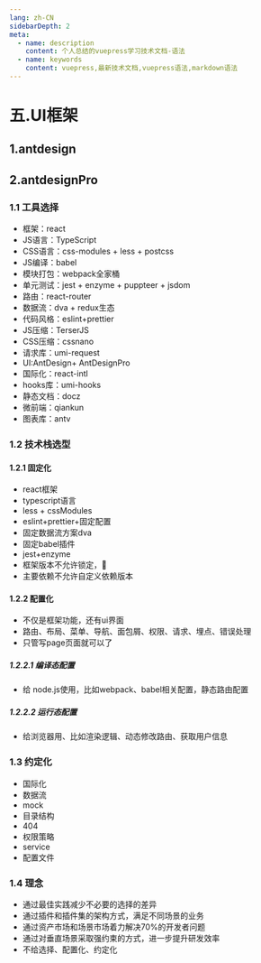 ```yaml
---
lang: zh-CN
sidebarDepth: 2
meta:
  - name: description
    content: 个人总结的vuepress学习技术文档-语法
  - name: keywords
    content: vuepress,最新技术文档,vuepress语法,markdown语法
---
```


# 五.UI框架
## 1.antdesign
## 2.antdesignPro
### 1.1 工具选择
- 框架：react
- JS语言：TypeScript
- CSS语言：css-modules + less + postcss
- JS编译：babel
- 模块打包：webpack全家桶
- 单元测试：jest + enzyme + puppteer + jsdom
- 路由：react-router
- 数据流：dva + redux生态
- 代码风格：eslint+prettier
- JS压缩：TerserJS
- CSS压缩：cssnano
- 请求库：umi-request
- UI:AntDesign+ AntDesignPro
- 国际化：react-intl
- hooks库：umi-hooks
- 静态文档：docz
- 微前端：qiankun
- 图表库：antv
### 1.2 技术栈选型
#### 1.2.1 固定化
- react框架
- typescript语言
- less + cssModules
- eslint+prettier+固定配置
- 固定数据流方案dva
- 固定babel插件
- jest+enzyme
- 框架版本不允许锁定，
- 主要依赖不允许自定义依赖版本
#### 1.2.2 配置化
- 不仅是框架功能，还有ui界面
- 路由、布局、菜单、导航、面包屑、权限、请求、埋点、错误处理
- 只管写page页面就可以了

##### 1.2.2.1  编译态配置
- 给 node.js使用，比如webpack、babel相关配置，静态路由配置
##### 1.2.2.2 运行态配置
- 给浏览器用、比如渲染逻辑、动态修改路由、获取用户信息
### 1.3 约定化
- 国际化
- 数据流
- mock
- 目录结构
- 404
- 权限策略
- service
- 配置文件
### 1.4 理念
- 通过最佳实践减少不必要的选择的差异
- 通过插件和插件集的架构方式，满足不同场景的业务
- 通过资产市场和场景市场着力解决70%的开发者问题
- 通过对垂直场景采取强约束的方式，进一步提升研发效率
- 不给选择、配置化、约定化